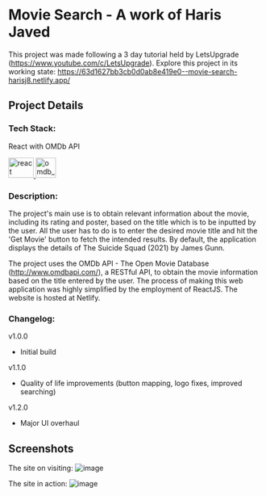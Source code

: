 # Movie Search - A work of Haris Javed

This project was made following a 3 day tutorial held by LetsUpgrade (https://www.youtube.com/c/LetsUpgrade).
Explore this project in its working state: https://63d1627bb3cb0d0ab8e419e0--movie-search-harisj8.netlify.app/

## Project Details

### Tech Stack:
React with OMDb API
<p align="left">
<a href="https://reactjs.org/" target="_blank" rel="noreferrer"> <img src="https://upload.wikimedia.org/wikipedia/commons/thumb/a/a7/React-icon.svg/512px-React-icon.svg.png?20220125121207" alt="react" width="50" height="40"/> </a><a href="https://www.omdbapi.com/" target="_blank" rel="noreferrer"> <img src="https://www.omdb.org/favicon.ico" alt="omdb_api" width="40" height="40"/> </a></p>

### Description:
The project's main use is to obtain relevant information about the movie, including its rating and poster, based on the title which is to be inputted by the user. All the user has to do is to enter the desired movie title and hit the 'Get Movie' button to fetch the intended results. By default, the application displays the details of The Suicide Squad (2021) by James Gunn.

The project uses the OMDb API - The Open Movie Database (http://www.omdbapi.com/), a RESTful API, to obtain the movie information based on the title entered by the user.
The process of making this web application was highly simplified by the employment of ReactJS. The website is hosted at Netlify.

### Changelog:
v1.0.0
* Initial build

v1.1.0
* Quality of life improvements (button mapping, logo fixes, improved searching)

v1.2.0
* Major UI overhaul

## Screenshots

The site on visiting:
![image](https://user-images.githubusercontent.com/72334266/214633529-8e700b55-b1f2-489a-99fb-f15381c8ccff.png)

The site in action:
![image](https://user-images.githubusercontent.com/72334266/214634317-54b4f5d9-4414-46ee-9730-2c0cf9085aed.png)
